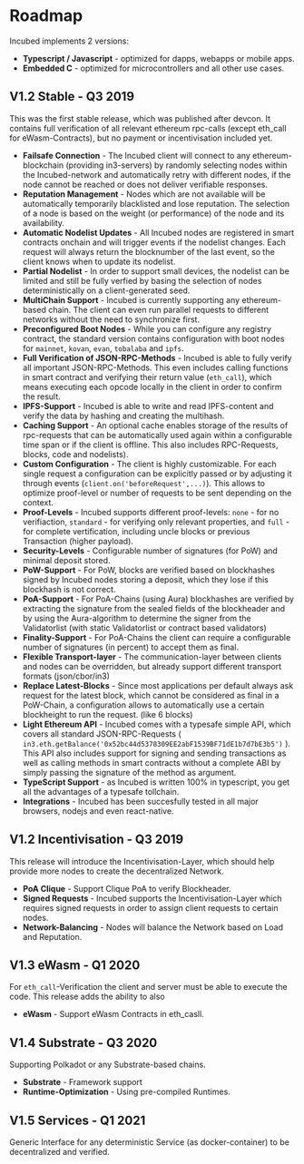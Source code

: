 # Roadmap

Incubed implements 2 versions: 
 - **Typescript / Javascript** - optimized for dapps, webapps or mobile apps.
 - **Embedded C** - optimized for microcontrollers and all other use cases.  

## V1.2 Stable - Q3 2019

This was the first stable release, which was published after devcon. It contains full verification of all relevant ethereum rpc-calls (except eth_call for eWasm-Contracts), but no payment or incentivisation included yet.

- **Failsafe Connection** - The Incubed client will connect to any ethereum-blockchain (providing in3-servers) by randomly selecting nodes within the Incubed-network and automatically retry with different nodes, if the node cannot be reached or does not deliver verifiable responses.
- **Reputation Management** - Nodes which are not available will be automatically temporarily blacklisted and lose reputation. The selection of a node is based on the weight (or performance) of the node and its availability. 
- **Automatic Nodelist Updates** - All Incubed nodes are registered in smart contracts onchain and will trigger events if the nodelist changes. Each request will always return the blocknumber of the last event, so the client knows when to update its nodelist.
- **Partial Nodelist** - In order to support small devices, the nodelist can be limited and still be fully verfied by basing the selection of nodes deterministically on a client-generated seed.
- **MultiChain Support** - Incubed is currently supporting any ethereum-based chain. The client can even run parallel requests to different networks without the need to synchronize first.
- **Preconfigured Boot Nodes** - While you can configure any registry contract, the standard version contains configuration with boot nodes for `mainnet`, `kovan`, `evan`, `tobalaba` and `ipfs`.
- **Full Verification of JSON-RPC-Methods** - Incubed is able to fully verify all important JSON-RPC-Methods. This even includes calling functions in smart contract and verifying their return value (`eth_call`), which means executing each opcode locally in the client in order to confirm the result.  
- **IPFS-Support** - Incubed is able to write and read IPFS-content and verify the data by hashing and creating the multihash.
- **Caching Support** - An optional cache enables storage of the results of rpc-requests that can be automatically used again within a configurable time span or if the client is offline. This also includes RPC-Requests, blocks, code and nodelists).
- **Custom Configuration** - The client is highly customizable. For each single request a configuration can be explicitly passed or by adjusting it through events (`client.on('beforeRequest',...)`). This allows  to optimize proof-level or number of requests to be sent depending on the context.
- **Proof-Levels** - Incubed supports different proof-levels: `none` -  for no verifiaction, `standard` - for verifying only relevant properties, and  `full` - for complete vertification, including uncle blocks or previous Transaction (higher payload).
- **Security-Levels** - Configurable number of signatures (for PoW) and minimal deposit stored.
- **PoW-Support** - For PoW, blocks are verified based on blockhashes signed by Incubed nodes storing a deposit, which they lose if this blockhash is not correct.
- **PoA-Support** - For PoA-Chains (using Aura) blockhashes are verified by extracting the signature from the sealed fields of the blockheader and by using the Aura-algorithm to determine the signer from the Validatorlist (with static Validatorlist or contract based validators) 
- **Finality-Support** - For PoA-Chains the client can require a configurable number of signatures (in percent) to accept them as final.
- **Flexible Transport-layer** - The communication-layer between clients and nodes can be overridden, but already support different transport formats (json/cbor/in3)
- **Replace Latest-Blocks** - Since most applications per default always ask request for the latest block, which cannot be considered as final in a PoW-Chain, a configuration allows to automatically use a certain blockheight to run the request. (like 6 blocks)
- **Light Ethereum API** - Incubed comes with a typesafe simple API, which covers all standard JSON-RPC-Requests ( `in3.eth.getBalance('0x52bc44d5378309EE2abF1539BF71dE1b7d7bE3b5')` ). This API also includes support for signing and sending transactions as well as calling methods in smart contracts without a complete ABI by simply passing the signature of the method as argument.
- **TypeScript Support** - as Incubed is written 100% in typescript, you get all the advantages of a typesafe tollchain.
- **Integrations** -  Incubed has been succesfully tested in all major browsers, nodejs and even react-native.

## V1.2 Incentivisation - Q3 2019

This release will introduce the Incentivisation-Layer, which should help provide more nodes to create the decentralized Network. 

- **PoA Clique** - Support Clique PoA to verify Blockheader.
- **Signed Requests** - Incubed supports the Incentivisation-Layer which requires signed requests in order to assign client requests to certain nodes.
- **Network-Balancing** - Nodes will balance the Network based on Load and Reputation.

## V1.3 eWasm - Q1 2020

For `eth_call`-Verification the client and server must be able to execute the code. This release adds the ability to also 

- **eWasm** - Support eWasm Contracts in eth_casll.

## V1.4 Substrate - Q3 2020

Supporting Polkadot or any Substrate-based chains.

- **Substrate** - Framework support
- **Runtime-Optimization** - Using pre-compiled Runtimes. 

## V1.5 Services - Q1 2021

Generic Interface for any deterministic Service (as docker-container) to be decentralized and verified.




